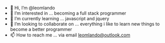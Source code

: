 - 👋 Hi, I’m @leomlando
- 👀 I’m interested in ... becoming a full stack programmer 
- 🌱 I’m currently learning ... javascript and jquery
- 💞️ I’m looking to collaborate on ... everything i like to learn new things to become a better programmer  
- 📫 How to reach me ... via email leomlando@outlook.com

<!---
leomlando/leomlando is a ✨ special ✨ repository because its `README.md` (this file) appears on your GitHub profile.
You can click the Preview link to take a look at your changes.
--->
